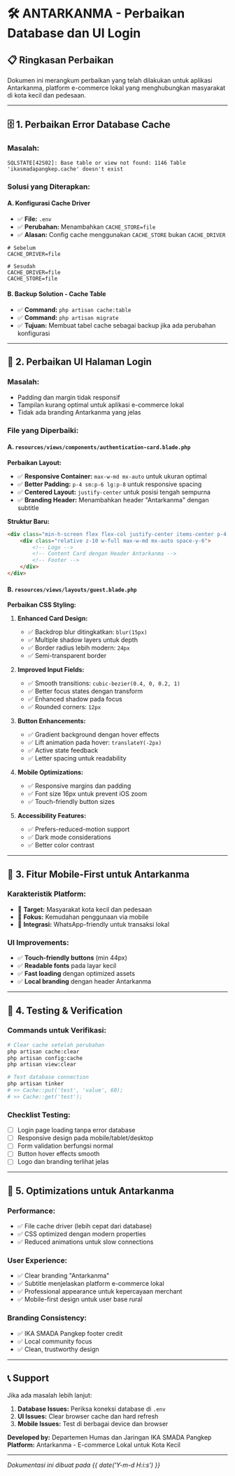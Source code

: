 # 🛠️ ANTARKANMA - Perbaikan Database dan UI Login

## 📋 Ringkasan Perbaikan

Dokumen ini merangkum perbaikan yang telah dilakukan untuk aplikasi Antarkanma, platform e-commerce lokal yang menghubungkan masyarakat di kota kecil dan pedesaan.

---

## 🗄️ 1. Perbaikan Error Database Cache

### **Masalah:**
```
SQLSTATE[42S02]: Base table or view not found: 1146 Table 'ikasmadapangkep.cache' doesn't exist
```

### **Solusi yang Diterapkan:**

#### A. Konfigurasi Cache Driver
- ✅ **File:** `.env`
- ✅ **Perubahan:** Menambahkan `CACHE_STORE=file` 
- ✅ **Alasan:** Config cache menggunakan `CACHE_STORE` bukan `CACHE_DRIVER`

```env
# Sebelum
CACHE_DRIVER=file

# Sesudah  
CACHE_DRIVER=file
CACHE_STORE=file
```

#### B. Backup Solution - Cache Table
- ✅ **Command:** `php artisan cache:table`
- ✅ **Command:** `php artisan migrate`
- ✅ **Tujuan:** Membuat tabel cache sebagai backup jika ada perubahan konfigurasi

---

## 🎨 2. Perbaikan UI Halaman Login

### **Masalah:**
- Padding dan margin tidak responsif
- Tampilan kurang optimal untuk aplikasi e-commerce lokal
- Tidak ada branding Antarkanma yang jelas

### **File yang Diperbaiki:**

#### A. `resources/views/components/authentication-card.blade.php`

**Perbaikan Layout:**
- ✅ **Responsive Container:** `max-w-md mx-auto` untuk ukuran optimal
- ✅ **Better Padding:** `p-4 sm:p-6 lg:p-8` untuk responsive spacing  
- ✅ **Centered Layout:** `justify-center` untuk posisi tengah sempurna
- ✅ **Branding Header:** Menambahkan header "Antarkanma" dengan subtitle

**Struktur Baru:**
```html
<div class="min-h-screen flex flex-col justify-center items-center p-4 sm:p-6 lg:p-8">
    <div class="relative z-10 w-full max-w-md mx-auto space-y-6">
        <!-- Logo -->
        <!-- Content Card dengan Header Antarkanma -->
        <!-- Footer -->
    </div>
</div>
```

#### B. `resources/views/layouts/guest.blade.php`

**Perbaikan CSS Styling:**

1. **Enhanced Card Design:**
   - ✅ Backdrop blur ditingkatkan: `blur(15px)`
   - ✅ Multiple shadow layers untuk depth
   - ✅ Border radius lebih modern: `24px`
   - ✅ Semi-transparent border

2. **Improved Input Fields:**
   - ✅ Smooth transitions: `cubic-bezier(0.4, 0, 0.2, 1)`
   - ✅ Better focus states dengan transform
   - ✅ Enhanced shadow pada focus
   - ✅ Rounded corners: `12px`

3. **Button Enhancements:**
   - ✅ Gradient background dengan hover effects
   - ✅ Lift animation pada hover: `translateY(-2px)`
   - ✅ Active state feedback
   - ✅ Letter spacing untuk readability

4. **Mobile Optimizations:**
   - ✅ Responsive margins dan padding
   - ✅ Font size 16px untuk prevent iOS zoom
   - ✅ Touch-friendly button sizes

5. **Accessibility Features:**
   - ✅ Prefers-reduced-motion support
   - ✅ Dark mode considerations
   - ✅ Better color contrast

---

## 📱 3. Fitur Mobile-First untuk Antarkanma

### **Karakteristik Platform:**
- 🎯 **Target:** Masyarakat kota kecil dan pedesaan
- 🎯 **Fokus:** Kemudahan penggunaan via mobile
- 🎯 **Integrasi:** WhatsApp-friendly untuk transaksi lokal

### **UI Improvements:**
- ✅ **Touch-friendly buttons** (min 44px)
- ✅ **Readable fonts** pada layar kecil
- ✅ **Fast loading** dengan optimized assets
- ✅ **Local branding** dengan header Antarkanma

---

## 🧪 4. Testing & Verification

### **Commands untuk Verifikasi:**
```bash
# Clear cache setelah perubahan
php artisan cache:clear
php artisan config:cache
php artisan view:clear

# Test database connection
php artisan tinker
# >> Cache::put('test', 'value', 60);
# >> Cache::get('test');
```

### **Checklist Testing:**
- [ ] Login page loading tanpa error database
- [ ] Responsive design pada mobile/tablet/desktop
- [ ] Form validation berfungsi normal
- [ ] Button hover effects smooth
- [ ] Logo dan branding terlihat jelas

---

## 🚀 5. Optimizations untuk Antarkanma

### **Performance:**
- ✅ File cache driver (lebih cepat dari database)
- ✅ CSS optimized dengan modern properties
- ✅ Reduced animations untuk slow connections

### **User Experience:**
- ✅ Clear branding "Antarkanma"
- ✅ Subtitle menjelaskan platform e-commerce lokal
- ✅ Professional appearance untuk kepercayaan merchant
- ✅ Mobile-first design untuk user base rural

### **Branding Consistency:**
- ✅ IKA SMADA Pangkep footer credit
- ✅ Local community focus
- ✅ Clean, trustworthy design

---

## 📞 Support

Jika ada masalah lebih lanjut:

1. **Database Issues:** Periksa koneksi database di `.env`
2. **UI Issues:** Clear browser cache dan hard refresh
3. **Mobile Issues:** Test di berbagai device dan browser

**Developed by:** Departemen Humas dan Jaringan IKA SMADA Pangkep
**Platform:** Antarkanma - E-commerce Lokal untuk Kota Kecil

---

*Dokumentasi ini dibuat pada {{ date('Y-m-d H:i:s') }}*
